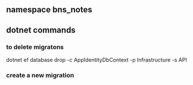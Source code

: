 ## namespace bns_notes
## dotnet commands
### to delete migratons
 dotnet ef database drop -c AppIdentityDbContext -p Infrastructure -s API
### create a new migration

